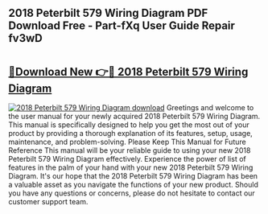 ## 2018 Peterbilt 579 Wiring Diagram PDF Download Free - Part-fXq User Guide Repair fv3wD

# <h2><a href="http://dfkb829.blite.top/?on=2018+Peterbilt+579+Wiring+Diagram">🔗Download New 👉🔴 2018 Peterbilt 579 Wiring Diagram</a></h2>

[![2018 Peterbilt 579 Wiring Diagram download](https://i.imgur.com/lujVjoI.png)](http://dfkb829.blite.top/?on=2018+Peterbilt+579+Wiring+Diagram)
Greetings and welcome to the user manual for your newly acquired 2018 Peterbilt 579 Wiring Diagram. This manual is specifically designed to help you get the most out of your product by providing a thorough explanation of its features, setup, usage, maintenance, and problem-solving. Please Keep This Manual for Future Reference This manual will be your reliable guide to using your new 2018 Peterbilt 579 Wiring Diagram effectively. Experience the power of list of features in the palm of your hand with your new 2018 Peterbilt 579 Wiring Diagram. It's our hope that the 2018 Peterbilt 579 Wiring Diagram has been a valuable asset as you navigate the functions of your new product. Should you have any questions or concerns, please do not hesitate to contact our customer support team.
